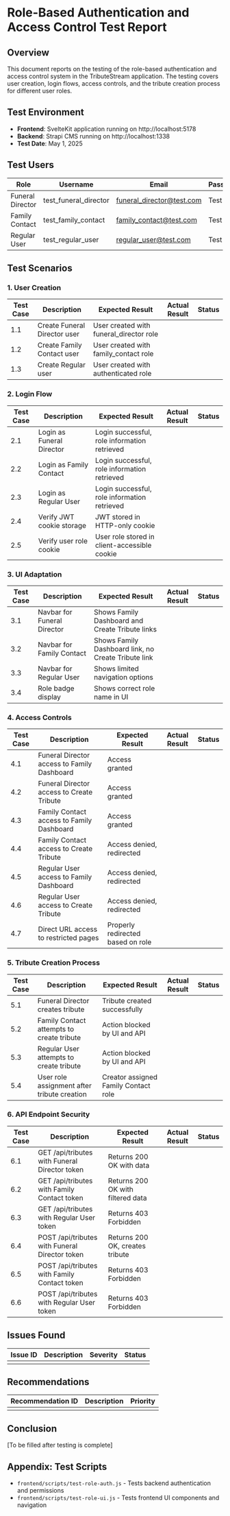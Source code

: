 # Role-Based Authentication and Access Control Test Report

## Overview

This document reports on the testing of the role-based authentication and access control system in the TributeStream application. The testing covers user creation, login flows, access controls, and the tribute creation process for different user roles.

## Test Environment

- **Frontend**: SvelteKit application running on http://localhost:5178
- **Backend**: Strapi CMS running on http://localhost:1338
- **Test Date**: May 1, 2025

## Test Users

| Role | Username | Email | Password |
|------|----------|-------|----------|
| Funeral Director | test_funeral_director | funeral_director@test.com | Test123! |
| Family Contact | test_family_contact | family_contact@test.com | Test123! |
| Regular User | test_regular_user | regular_user@test.com | Test123! |

## Test Scenarios

### 1. User Creation

| Test Case | Description | Expected Result | Actual Result | Status |
|-----------|-------------|-----------------|---------------|--------|
| 1.1 | Create Funeral Director user | User created with funeral_director role | | |
| 1.2 | Create Family Contact user | User created with family_contact role | | |
| 1.3 | Create Regular user | User created with authenticated role | | |

### 2. Login Flow

| Test Case | Description | Expected Result | Actual Result | Status |
|-----------|-------------|-----------------|---------------|--------|
| 2.1 | Login as Funeral Director | Login successful, role information retrieved | | |
| 2.2 | Login as Family Contact | Login successful, role information retrieved | | |
| 2.3 | Login as Regular User | Login successful, role information retrieved | | |
| 2.4 | Verify JWT cookie storage | JWT stored in HTTP-only cookie | | |
| 2.5 | Verify user role cookie | User role stored in client-accessible cookie | | |

### 3. UI Adaptation

| Test Case | Description | Expected Result | Actual Result | Status |
|-----------|-------------|-----------------|---------------|--------|
| 3.1 | Navbar for Funeral Director | Shows Family Dashboard and Create Tribute links | | |
| 3.2 | Navbar for Family Contact | Shows Family Dashboard link, no Create Tribute link | | |
| 3.3 | Navbar for Regular User | Shows limited navigation options | | |
| 3.4 | Role badge display | Shows correct role name in UI | | |

### 4. Access Controls

| Test Case | Description | Expected Result | Actual Result | Status |
|-----------|-------------|-----------------|---------------|--------|
| 4.1 | Funeral Director access to Family Dashboard | Access granted | | |
| 4.2 | Funeral Director access to Create Tribute | Access granted | | |
| 4.3 | Family Contact access to Family Dashboard | Access granted | | |
| 4.4 | Family Contact access to Create Tribute | Access denied, redirected | | |
| 4.5 | Regular User access to Family Dashboard | Access denied, redirected | | |
| 4.6 | Regular User access to Create Tribute | Access denied, redirected | | |
| 4.7 | Direct URL access to restricted pages | Properly redirected based on role | | |

### 5. Tribute Creation Process

| Test Case | Description | Expected Result | Actual Result | Status |
|-----------|-------------|-----------------|---------------|--------|
| 5.1 | Funeral Director creates tribute | Tribute created successfully | | |
| 5.2 | Family Contact attempts to create tribute | Action blocked by UI and API | | |
| 5.3 | Regular User attempts to create tribute | Action blocked by UI and API | | |
| 5.4 | User role assignment after tribute creation | Creator assigned Family Contact role | | |

### 6. API Endpoint Security

| Test Case | Description | Expected Result | Actual Result | Status |
|-----------|-------------|-----------------|---------------|--------|
| 6.1 | GET /api/tributes with Funeral Director token | Returns 200 OK with data | | |
| 6.2 | GET /api/tributes with Family Contact token | Returns 200 OK with filtered data | | |
| 6.3 | GET /api/tributes with Regular User token | Returns 403 Forbidden | | |
| 6.4 | POST /api/tributes with Funeral Director token | Returns 200 OK, creates tribute | | |
| 6.5 | POST /api/tributes with Family Contact token | Returns 403 Forbidden | | |
| 6.6 | POST /api/tributes with Regular User token | Returns 403 Forbidden | | |

## Issues Found

| Issue ID | Description | Severity | Status |
|----------|-------------|----------|--------|
| | | | |

## Recommendations

| Recommendation ID | Description | Priority |
|-------------------|-------------|----------|
| | | |

## Conclusion

[To be filled after testing is complete]

## Appendix: Test Scripts

- `frontend/scripts/test-role-auth.js` - Tests backend authentication and permissions
- `frontend/scripts/test-role-ui.js` - Tests frontend UI components and navigation